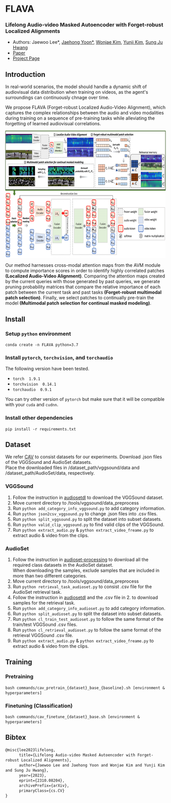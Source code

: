 # FLAVA

### **Lifelong Audio-video Masked Autoencoder with Forget-robust Localized Alignments**  
* Authors: Jaewoo Lee*, [Jaehong Yoon*](https://jaehong31.github.io/), [Wonjae Kim](https://wonjae.kim/), [Yunji Kim](https://github.com/YunjiKim), [Sung Ju Hwang](http://www.sungjuhwang.com/)
* [Paper](https://arxiv.org/abs/2310.08204)
* [Project Page](https://g-jwlee.github.io/FLAVA/)

## Introduction

In real-world scenarios, the model should handle a dynamic shift of audiovisual data distribution when training on videos, as the agent's surroundings can continuously chnage over time.

We propose FLAVA (Forget-robust Localized Audio-Video Alignment), which captures the complex relationships between the audio and video modalities during training on a sequence of pre-training tasks while alleviating the forgetting of learned audiovisual correlations.

<img src="assets/concept_figure.png" style="display: block; margin: 0 auto; height:400px;"/>
<p>
Our method harnesses cross-modal attention maps from the AVM module to compute importance scores in order to identify highly correlated patches <b>(Localized Audio-Video Alignment)</b>.
              Comparing the attention maps created by the current queries with those generated by past queries, we generate pruning probability matrices that compare the relative importance of
              each patch between the current task and past tasks <b>(Forget-robust multimodal patch selection)</b>. Finally, we select patches to continually pre-train the model <b>(Multimodal patch selection for continual masked modeling)</b>.
</p>

## Install
### Setup `python` environment
```
conda create -n FLAVA python=3.7
```

### Install `pytorch`, `torchvision`, and `torchaudio`
The following version have been tested.  
* `torch  1.9.1`
* `torchvision  0.14.1` 
* `torchaudio  0.9.1`  

You can try other version of `pytorch` but make sure that it will be compatible with your `cuda` and `cudnn`.  

### Install other dependencies
```
pip install -r requirements.txt
```

## Dataset
We refer [CAV](https://github.com/YuanGongND/cav-mae) to consist datasets for our experiments. Download .json files of the VGGSound and AudioSet datasets.<br>
Place the downloaded files in /dataset_path/vggsound/data and /dataset_path/AudioSet/data, respectively.

### VGGSound

1. Follow the instruction in [audiosetdl](https://github.com/speedyseal/audiosetdl) to download the VGGSound dataset.
2. Move current directory to /tools/vggsound/data_preprocess
3. Run ```python add_category_info_vggsound.py``` to add category information.
4. Run ```python json2csv_vggsound.py``` to change .json files into .csv files.
5. Run ```python split_vggsound.py``` to split the dataset into subset datasets.
6. Run ```python valid_clip_vggsound.py``` to find valid clips of the VGGSound.
7. Run ```python extract_audio.py``` & ```python extract_video_freame.py``` to extract audio & video from the clips.

### AudioSet

1. Follow the instruction in [audioset-processing](https://github.com/aoifemcdonagh/audioset-processing) to download all the required class datasets in the AudioSet dataset.<br>
   When downloading the samples, exclude samples that are included in more than two different categories.
2. Move current directory to /tools/vggsound/data_preprocess
3. Run ```python retrieval_task_audioset.py``` to consist .csv file for the AudioSet retrieval task.
3. Follow the instruction in [audiosetdl](https://github.com/speedyseal/audiosetdl) and the .csv file in 2. to download samples for the retrieval task.
4. Run ```python add_category_info_audioset.py``` to add category information.
5. Run ```python split_audioset.py``` to split the dataset into subset datasets.
6. Run ```python cl_train_test_audioset.py``` to follow the same format of the train/test VGGSound .csv files.
7. Run ```python cl_retrieval_audioset.py``` to follow the same format of the retrieval VGGSound .csv file.
8. Run ```python extract_audio.py``` & ```python extract_video_freame.py``` to extract audio & video from the clips.

## Training

### Pretraining
```
bash commands/cav_pretrain_{dataset}_base_{baseline}.sh [environment & hyperparameters]
```

### Finetuning (Classification)

```
bash commands/cav_finetune_{dataset}_base.sh [environment & hyperparameters]
```

## Bibtex
```
@misc{lee2023lifelong,
      title={Lifelong Audio-video Masked Autoencoder with Forget-robust Localized Alignments},
      author={Jaewoo Lee and Jaehong Yoon and Wonjae Kim and Yunji Kim and Sung Ju Hwang},
      year={2023},
      eprint={2310.08204},
      archivePrefix={arXiv},
      primaryClass={cs.CV}
}
```
